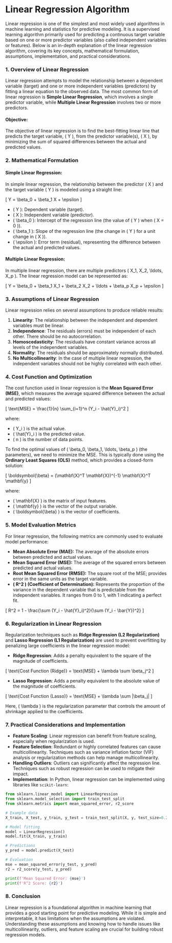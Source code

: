 # Linear Regression Algorithm

Linear regression is one of the simplest and most widely used algorithms in machine learning and statistics for predictive modeling. It is a supervised learning algorithm primarily used for predicting a continuous target variable based on one or more predictor variables (also called independent variables or features). Below is an in-depth explanation of the linear regression algorithm, covering its key concepts, mathematical formulation, assumptions, implementation, and practical considerations.

### 1. **Overview of Linear Regression**

Linear regression attempts to model the relationship between a dependent variable (target) and one or more independent variables (predictors) by fitting a linear equation to the observed data. The most common form of linear regression is **Simple Linear Regression**, which involves a single predictor variable, while **Multiple Linear Regression** involves two or more predictors.

#### **Objective:**

The objective of linear regression is to find the best-fitting linear line that predicts the target variable, \( Y \), from the predictor variable(s), \( X \), by minimizing the sum of squared differences between the actual and predicted values.

### 2. **Mathematical Formulation**

#### **Simple Linear Regression:**

In simple linear regression, the relationship between the predictor \( X \) and the target variable \( Y \) is modeled using a straight line:

\[
Y = \beta_0 + \beta_1 X + \epsilon
\]

- \( Y \): Dependent variable (target).
- \( X \): Independent variable (predictor).
- \( \beta_0 \): Intercept of the regression line (the value of \( Y \) when \( X = 0 \)).
- \( \beta_1 \): Slope of the regression line (the change in \( Y \) for a unit change in \( X \)).
- \( \epsilon \): Error term (residual), representing the difference between the actual and predicted values.

#### **Multiple Linear Regression:**

In multiple linear regression, there are multiple predictors \( X_1, X_2, \ldots, X_p \). The linear regression model can be represented as:

\[
Y = \beta_0 + \beta_1 X_1 + \beta_2 X_2 + \ldots + \beta_p X_p + \epsilon
\]

### 3. **Assumptions of Linear Regression**

Linear regression relies on several assumptions to produce reliable results:

1. **Linearity**: The relationship between the independent and dependent variables must be linear.
2. **Independence**: The residuals (errors) must be independent of each other. There should be no autocorrelation.
3. **Homoscedasticity**: The residuals have constant variance across all levels of the independent variables.
4. **Normality**: The residuals should be approximately normally distributed.
5. **No Multicollinearity**: In the case of multiple linear regression, the independent variables should not be highly correlated with each other.

### 4. **Cost Function and Optimization**

The cost function used in linear regression is the **Mean Squared Error (MSE)**, which measures the average squared difference between the actual and predicted values:

\[
\text{MSE} = \frac{1}{n} \sum_{i=1}^n (Y_i - \hat{Y}_i)^2
\]

where:

- \( Y_i \) is the actual value.
- \( \hat{Y}_i \) is the predicted value.
- \( n \) is the number of data points.

To find the optimal values of \( \beta_0, \beta_1, \ldots, \beta_p \) (the parameters), we need to minimize the MSE. This is typically done using the **Ordinary Least Squares (OLS)** method, which provides a closed-form solution:

\[
\boldsymbol{\beta} = (\mathbf{X}^T \mathbf{X})^{-1} \mathbf{X}^T \mathbf{y}
\]

where:

- \( \mathbf{X} \) is the matrix of input features.
- \( \mathbf{y} \) is the vector of the output variable.
- \( \boldsymbol{\beta} \) is the vector of coefficients.

### 5. **Model Evaluation Metrics**

For linear regression, the following metrics are commonly used to evaluate model performance:

- **Mean Absolute Error (MAE):** The average of the absolute errors between predicted and actual values.
- **Mean Squared Error (MSE):** The average of the squared errors between predicted and actual values.
- **Root Mean Squared Error (RMSE):** The square root of the MSE; provides error in the same units as the target variable.
- **\( R^2 \) (Coefficient of Determination):** Represents the proportion of the variance in the dependent variable that is predictable from the independent variables. It ranges from 0 to 1, with 1 indicating a perfect fit.

\[
R^2 = 1 - \frac{\sum (Y_i - \hat{Y}_i)^2}{\sum (Y_i - \bar{Y})^2}
\]

### 6. **Regularization in Linear Regression**

Regularization techniques such as **Ridge Regression (L2 Regularization)** and **Lasso Regression (L1 Regularization)** are used to prevent overfitting by penalizing large coefficients in the linear regression model:

- **Ridge Regression**: Adds a penalty equivalent to the square of the magnitude of coefficients.

\[
\text{Cost Function (Ridge)} = \text{MSE} + \lambda \sum \beta_j^2
\]

- **Lasso Regression**: Adds a penalty equivalent to the absolute value of the magnitude of coefficients.

\[
\text{Cost Function (Lasso)} = \text{MSE} + \lambda \sum |\beta_j|
\]

Here, \( \lambda \) is the regularization parameter that controls the amount of shrinkage applied to the coefficients.

### 7. **Practical Considerations and Implementation**

- **Feature Scaling**: Linear regression can benefit from feature scaling, especially when regularization is used.
- **Feature Selection**: Redundant or highly correlated features can cause multicollinearity. Techniques such as variance inflation factor (VIF) analysis or regularization methods can help manage multicollinearity.
- **Handling Outliers**: Outliers can significantly affect the regression line. Techniques such as robust regression can be used to mitigate their impact.
- **Implementation**: In Python, linear regression can be implemented using libraries like `scikit-learn`:

```python
from sklearn.linear_model import LinearRegression
from sklearn.model_selection import train_test_split
from sklearn.metrics import mean_squared_error, r2_score

# Example data
X_train, X_test, y_train, y_test = train_test_split(X, y, test_size=0.2, random_state=42)

# Model fitting
model = LinearRegression()
model.fit(X_train, y_train)

# Predictions
y_pred = model.predict(X_test)

# Evaluation
mse = mean_squared_error(y_test, y_pred)
r2 = r2_score(y_test, y_pred)

print(f'Mean Squared Error: {mse}')
print(f'R^2 Score: {r2}')
```

### 8. **Conclusion**

Linear regression is a foundational algorithm in machine learning that provides a good starting point for predictive modeling. While it is simple and interpretable, it has limitations when the assumptions are violated. Understanding these assumptions and knowing how to handle issues like multicollinearity, outliers, and feature scaling are crucial for building robust regression models.
